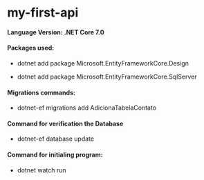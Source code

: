 # my-first-api


<h4>Language Version: .NET Core 7.0</h4>


<h4>Packages used:</h4> 


- dotnet add package Microsoft.EntityFrameworkCore.Design


- dotnet add package Microsoft.EntityFrameworkCore.SqlServer


<h4>Migrations commands:</h4>

- dotnet-ef migrations add AdicionaTabelaContato


<h4>Command for verification the Database</h4>


- dotnet-ef database update


<h4>Command for initialing program:</h4>


- dotnet watch run
